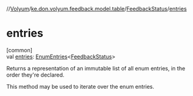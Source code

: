 //[Volyum](../../../index.md)/[ke.don.volyum.feedback.model.table](../index.md)/[FeedbackStatus](index.md)/[entries](entries.md)

# entries

[common]\
val [entries](entries.md): [EnumEntries](https://kotlinlang.org/api/core/kotlin-stdlib/kotlin.enums/-enum-entries/index.html)&lt;[FeedbackStatus](index.md)&gt;

Returns a representation of an immutable list of all enum entries, in the order they're declared.

This method may be used to iterate over the enum entries.